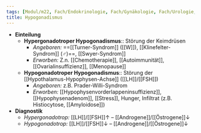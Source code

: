 ```yaml
---
tags: [Modul/m22, Fach/Endokrinologie, Fach/Gynäkologie, Fach/Urologie, Art/Pathologie]
title: Hypogonadismus
---
```

- **Einteilung**
	- **Hypergonadotroper Hypogonadismus**:: Störung der Keimdrüsen
		- *Angeboren:* ==[[Turner-Syndrom]] ([[W]]), [[Klinefelter-Syndrom]] (♂)==, [[Swyer-Syndrom]]
		- *Erworben:* Z.n. [[Chemotherapie]], [[Autoimmunität]], [[Ovarialinsuffizienz]], [[Menopause]]
	- **Hypogonadotroper Hypogonadismus**:: Störung der [[Hypothalamus-Hypophysen-Achse]] ([[LH]]/[[FSH]])
		- *Angeboren:* z.B. Prader-Willi-Syndrom
		- *Erworben:* [[Hypophysenvorderlappeninsuffizienz]], [[Hypophysenadenom]], [[Stress]], Hunger, Infiltrat (z.B. Histiocytose, [[Amyloidose]])
- **Diagnostik**
	- *Hypergonadotrop:* [[LH]]/[[FSH]]↑ – [[Androgene]]/[[Östrogene]]↓
	- *Hypogonadotrop:* [[LH]]/[[FSH]]↓ – [[Androgene]]/[[Östrogene]]↓